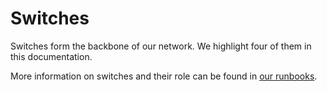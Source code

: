 # Switches

Switches form the backbone of our network. We highlight four of them in this documentation.

More information on switches and their role can be found in [our runbooks](../../general/documentation/runbooks.md).

